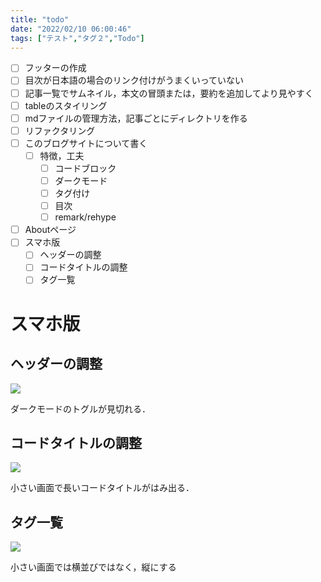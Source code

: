 ```yaml
---
title: "todo"
date: "2022/02/10 06:00:46"
tags: ["テスト","タグ２","Todo"]
---
```



* [ ] フッターの作成
* [ ] 目次が日本語の場合のリンク付けがうまくいっていない
* [ ] 記事一覧でサムネイル，本文の冒頭または，要約を追加してより見やすく
* [ ] tableのスタイリング
* [ ] mdファイルの管理方法，記事ごとにディレクトリを作る
* [ ] リファクタリング
* [ ] このブログサイトについて書く
  * [ ] 特徴，工夫
    * [ ] コードブロック
    * [ ] ダークモード
    * [ ] タグ付け
    * [ ] 目次
    * [ ] remark/rehype
* [ ] Aboutページ
* [ ] スマホ版
  * [ ] ヘッダーの調整
  * [ ] コードタイトルの調整
  * [ ] タグ一覧

# スマホ版

## ヘッダーの調整

![](/header.png)

ダークモードのトグルが見切れる．

## コードタイトルの調整

![](/codetitle.png)

小さい画面で長いコードタイトルがはみ出る．

## タグ一覧

![](/tags.png)

小さい画面では横並びではなく，縦にする
